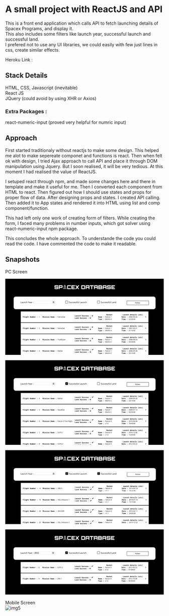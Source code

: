 # A small project with ReactJS and API

This is a front end application which calls API to fetch launching details of Spacex Programs, and display it. <br>
This also includes some filters like launch year, successful launch and successful land. <br>
I prefered not to use any UI libraries, we could easily with few just lines in css, create similar effects. <br>

Heroku Link : 
<br>

## Stack Details
HTML, CSS, Javascript (inevitable) <br>
React JS <br>
JQuery (could avoid by using XHR or Axios) <br>

### Extra Packages :
react-numeric-input (proved very helpful for numric input)
<br>

## Approach
First started traditionaly without reactjs to make some design. This helped me alot to make sepereate componet and functions is react.
Then when felt ok with design, I tried Ajax approach to call API and place it through DOM manipulation using Jquery. But I soon realised, it will be very tedious. At this moment I had realised the value of ReactJS.<br>

I setuped react through npm, and made some changes here and there in template and make it useful for me. Then I converted each component from HTML to react. Then figured out how I should use states and props for proper flow of data. After designing props and states. I created API calling. Then added it to App states and rendered it into HTML using list and comp component/function.<br>

This had left only one work of creating form of filters. While creating the form, I faced many problems in number inputs, which got solver using react-numeric-input npm package.<br>

This concludes the whole approach. To understande the code you could read the code. I have commented the code to make it readable.<br>

## Snapshots

PC Screen
<br>

![img1](https://github.com/Harshit-Ramolia/ReactJS-Project-SpaceX-launching-details/blob/main/snapshots/img1.png) 
<br>

![img2](https://github.com/Harshit-Ramolia/ReactJS-Project-SpaceX-launching-details/blob/main/snapshots/img2.png)
<br>

![img3](https://github.com/Harshit-Ramolia/ReactJS-Project-SpaceX-launching-details/blob/main/snapshots/img3.png)
<br>

![img4](https://github.com/Harshit-Ramolia/ReactJS-Project-SpaceX-launching-details/blob/main/snapshots/img4.png)
<br>

Mobile Screen
<br>
![img5](https://github.com/Harshit-Ramolia/ReactJS-Project-SpaceX-launching-details/blob/main/snapshots/img5.png)

